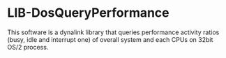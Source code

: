 LIB-DosQueryPerformance
=======================

This software is a dynalink library that queries performance activity ratios (busy, idle and interrupt one) of overall system and each CPUs on 32bit OS/2 process.
